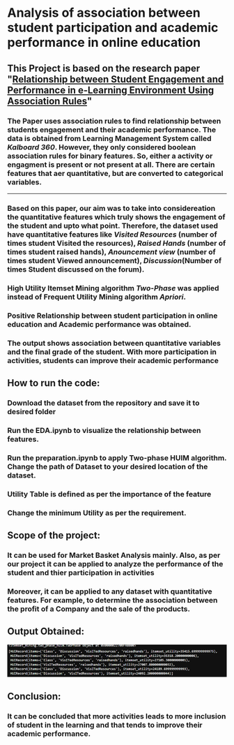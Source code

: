 # Analysis of association between student participation and academic performance in online education

## This Project is based on the research paper "[Relationship between Student Engagement and Performance in e-Learning Environment Using Association Rules](https://ieeexplore.ieee.org/document/8451005])"

### The Paper uses association rules to find relationship between students engagement and their academic performance. The data is obtained from Learning Management System called *Kalboard 360*. However, they only considered boolean association rules for binary features. So, either a activity or engagment is present or not present at all. There are certain features that aer quantitative, but are converted to categorical variables.

***

### Based on this paper, our aim was to take into considereation the quantitative features which truly shows the engagement of the student and upto what point. Therefore, the dataset used have quantitative features like *Visited Resources* (number of times student Visited the resources), *Raised Hands* (number of times student raised hands), *Anouncement view* (number of times student Viewed announcement), *Discussion*(Number of times Student discussed on the forum).

### High Utility Itemset Mining algorithm _Two-Phase_ was applied instead of Frequent Utility Mining algorithm _Apriori_.

### Positive Relationship between student participation in online education and Academic performance was obtained.

### The output shows association between quantitative variables and the final grade of the student. With more participation in activities, students can improve their academic performance

## How to run the code:

### Download the dataset from the repository and save it to desired folder

### Run the EDA.ipynb to visualize the relationship between features.

### Run the preparation.ipynb to apply Two-phase HUIM algorithm. Change the path of Dataset to your desired location of the dataset.

### Utility Table is defined as per the importance of the feature

### Change the minimum Utility as per the requirement.


## Scope of the project:

### It can be used for Market Basket Analysis mainly. Also, as per our project it can be applied to analyze the performance of the student and thier participation in activities

### Moreover, it can be applied to any dataset with quantitative features. For example, to determine the association between the profit of a Company and the sale of the products.

## Output Obtained:

![HUI in Student Dataset](https://github.com/MaitriShah055/CS711_project/blob/main/image.png)


## Conclusion:

### It can be concluded that more activities leads to more inclusion of student in the learning and that tends to improve their academic performance. 